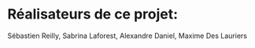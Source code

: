 # Réalisateurs de ce projet:
Sébastien Reilly, Sabrina Laforest, Alexandre Daniel, Maxime Des Lauriers
